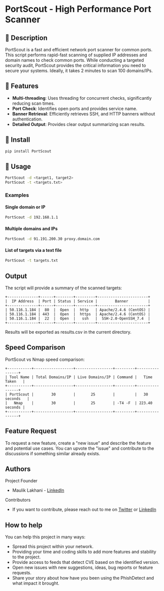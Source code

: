 # PortScout - High Performance Port Scanner

## 📜 Description

PortScout is a fast and efficient network port scanner for common ports. This script performs rapid-fast scanning of supplied IP addresses and domain names to check common ports. While conducting a targeted security audit, PortScout provides the critical information you need to secure your systems. Ideally, it takes 2 minutes to scan 100 domains/IPs.

## 🌟 Features

- **Multi-threading**: Uses threading for concurrent checks, significantly reducing scan times.
- **Port Check**: Identifies open ports and provides service name.
- **Banner Retrieval**: Efficiently retrieves SSH, and HTTP banners without authentication.
- **Detailed Output**: Provides clear output summarizing scan results.

## 🚀 Install

```bash
pip install PortScout
```

## 🚀 Usage

```bash
PortScout -d <target1, target2>
PortScout -t <targets.txt>
```

### Examples

#### Single domain or IP

```bash
PortScout -d 192.168.1.1
```

#### Multiple domains and IPs

```bash
PortScout -d 91.191.200.30 proxy.domain.com
```

#### List of targets via a text file

```bash
PortScout -t targets.txt
```

## Output

The script will provide a summary of the scanned targets:
```
+--------------+------+--------+---------+-----------------------+
|  IP Address  | Port | Status | Service |        Banner         |
+--------------+------+--------+---------+-----------------------+
| 50.116.1.184 |  80  |  Open  |  http   | Apache/2.4.6 (CentOS) |
| 50.116.1.184 | 443  |  Open  |  https  | Apache/2.4.6 (CentOS) |
| 50.116.1.184 |  22  |  Open  |   ssh   |  SSH-2.0-OpenSSH_7.4  |
+--------------+------+--------+---------+-----------------------+
```
Results will be exported as results.csv in the current directory.

## Speed Comparison

PortScout vs Nmap speed comparison:
```
+-----------+------------------+-----------------+---------+----------------+
| Tool Name | Total Domains/IP | Live Domains/IP | Command |   Time Taken   |
+-----------+------------------+-----------------+---------+----------------+
| PortScout |        30        |       25        |         |   30 seconds   |
|   Nmap    |        30        |       25        | -T4 -F  | 223.40 seconds |
+-----------+------------------+-----------------+---------+----------------+
```

Feature Request
-------------
To request a new feature, create a "new issue" and describe the feature and potential use cases. You can upvote the "issue" and contribute to the discussions if something similar already exists.

Authors
-------------
Project Founder
*   Maulik Lakhani - [LinkedIn](https://in.linkedin.com/in/mauliklakhani)

Contributors
*   If you want to contribute, please reach out to me on [Twitter](https://twitter.com/MaulikxLakhani) or [LinkedIn](https://in.linkedin.com/in/mauliklakhani) 

How to help
-------------
You can help this project in many ways:
*   Spread this project within your network.
*   Providing your time and coding skills to add more features and stability to the project.
*   Provide access to feeds that detect CVE based on the identified version.
*   Open new issues with new suggestions, ideas, bug reports or feature requests.
*   Share your story about how have you been using the PhishDetect and what impact it brought.

